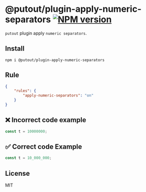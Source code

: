 # @putout/plugin-apply-numeric-separators [![NPM version][NPMIMGURL]][NPMURL]

[NPMIMGURL]: https://img.shields.io/npm/v/@putout/plugin-apply-numeric-separators.svg?style=flat&longCache=true
[NPMURL]: https://npmjs.org/package/@putout/plugin-apply-numeric-separators"npm"

`putout` plugin apply `numeric separators`.

## Install

```
npm i @putout/plugin-apply-numeric-separators
```

## Rule

```json
{
    "rules": {
        "apply-numeric-separators": "on"
    }
}
```

## ❌ Incorrect code example

```js
const t = 10000000;
```

## ✅ Correct code Example

```js
const t = 10_000_000;
```

## License

MIT
